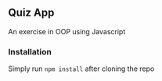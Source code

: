 ## Quiz App
An exercise in OOP using Javascript

### Installation

Simply run `npm install` after cloning the repo
